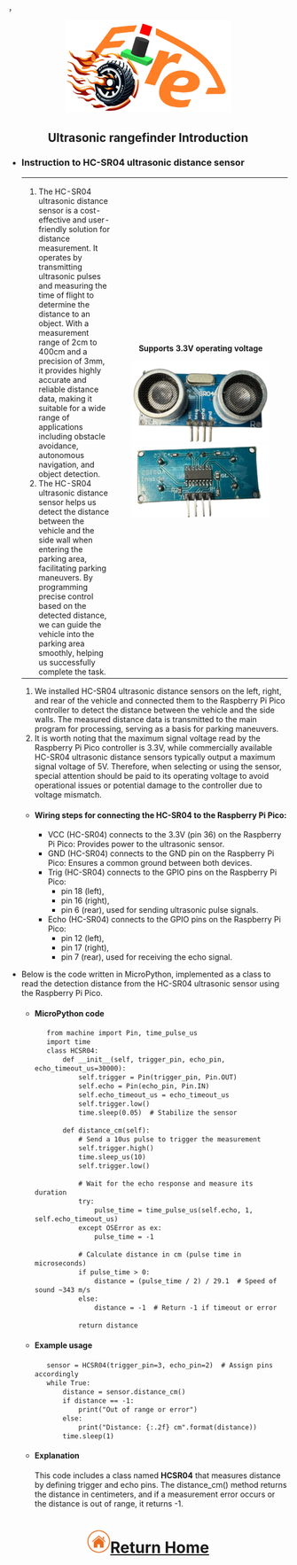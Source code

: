 ，<div align="center"><img src="../../other/img/logo.png" width="300" alt=" logo"></div>

## <div align="center">Ultrasonic rangefinder Introduction</div> 

- ### __Instruction to HC-SR04 ultrasonic distance sensor__
    <div align="center">
    <table>
    <tr>  
    <td>
    <ol>
        <li>The HC-SR04 ultrasonic distance sensor is a cost-effective and user-friendly solution for distance measurement. It operates by transmitting ultrasonic pulses and measuring the time of flight to determine the distance to an object. With a measurement range of 2cm to 400cm and a precision of 3mm, it provides highly accurate and reliable distance data, making it suitable for a wide range of applications including obstacle avoidance, autonomous navigation, and object detection.
        </li>
        <li>The HC-SR04 ultrasonic distance sensor helps us detect the distance between the vehicle and the side wall when entering the parking area, facilitating parking maneuvers. By programming precise control based on the detected distance, we can guide the vehicle into the parking area smoothly, helping us successfully complete the task.
        </li>

    </ol>
    </td>
    <td width=300 align="center"><p>
    <strong>Supports 3.3V operating voltage</strong>
    </p>
        <img src="./img/HC-SR04.png" alt="HC-SR04" width="250" />
        <img src="./img/HC-SR04back.png" alt="HC-SR04" width="250" />
    </td>
    </tr>
    </table>
    </div>
   <ol>
    <li>We installed HC-SR04 ultrasonic distance sensors on the left, right, and rear of the vehicle and connected them to the Raspberry Pi Pico controller to detect the distance between the vehicle and the side walls. The measured distance data is transmitted to the main program for processing, serving as a basis for parking maneuvers.</li>
    <li>It is worth noting that the maximum signal voltage read by the Raspberry Pi Pico controller is 3.3V, while commercially available HC-SR04 ultrasonic distance sensors typically output a maximum signal voltage of 5V. Therefore, when selecting or using the sensor, special attention should be paid to its operating voltage to avoid operational issues or potential damage to the controller due to voltage mismatch.</li>
    </ol>

   - #### Wiring steps for connecting the HC-SR04 to the Raspberry Pi Pico:

        - VCC (HC-SR04) connects to the 3.3V (pin 36) on the Raspberry Pi Pico: Provides power to the ultrasonic sensor.
        - GND (HC-SR04) connects to the GND pin on the Raspberry Pi Pico: Ensures a common ground between both devices.
        - Trig (HC-SR04) connects to the GPIO pins on the Raspberry Pi Pico:
            - pin 18 (left),
            - pin 16 (right),
            - pin 6 (rear), used for sending ultrasonic pulse signals.
        - Echo (HC-SR04) connects to the GPIO pins on the Raspberry Pi Pico:
            - pin 12 (left),
            - pin 17 (right),
            - pin 7 (rear), used for receiving the echo signal.
    
 - Below is the code written in MicroPython, implemented as a class to read the detection distance from the HC-SR04 ultrasonic sensor using the Raspberry Pi Pico.
   - #### MicroPython code 
            from machine import Pin, time_pulse_us
            import time
            class HCSR04:
                def __init__(self, trigger_pin, echo_pin, echo_timeout_us=30000):
                    self.trigger = Pin(trigger_pin, Pin.OUT)
                    self.echo = Pin(echo_pin, Pin.IN)
                    self.echo_timeout_us = echo_timeout_us
                    self.trigger.low()
                    time.sleep(0.05)  # Stabilize the sensor

                def distance_cm(self):
                    # Send a 10us pulse to trigger the measurement
                    self.trigger.high()
                    time.sleep_us(10)
                    self.trigger.low()

                    # Wait for the echo response and measure its duration
                    try:
                        pulse_time = time_pulse_us(self.echo, 1, self.echo_timeout_us)
                    except OSError as ex:
                        pulse_time = -1

                    # Calculate distance in cm (pulse time in microseconds)
                    if pulse_time > 0:
                        distance = (pulse_time / 2) / 29.1  # Speed of sound ~343 m/s
                    else:
                        distance = -1  # Return -1 if timeout or error

                    return distance
  
   - #### Example usage  

            sensor = HCSR04(trigger_pin=3, echo_pin=2)  # Assign pins accordingly
            while True:
                distance = sensor.distance_cm()
                if distance == -1:
                    print("Out of range or error")
                else:
                    print("Distance: {:.2f} cm".format(distance))
                time.sleep(1)
   - #### Explanation  
        This code includes a class named <strong>HCSR04</strong> that measures distance by defining trigger and echo pins. The distance_cm() method returns the distance in centimeters, and if a measurement error occurs or the distance is out of range, it returns -1.


# <div align="center">![HOME](../../other/img/home.png)[Return Home](../../)</div>  
